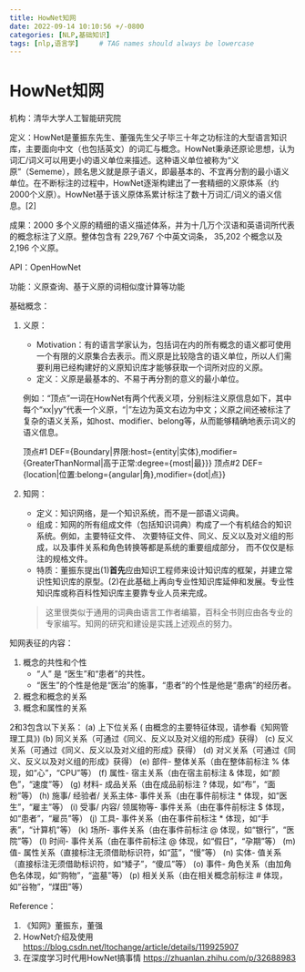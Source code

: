 ```yaml
---
title: HowNet知网
date: 2022-09-14 10:10:56 +/-0800
categories: [NLP,基础知识]
tags: [nlp,语言学]     # TAG names should always be lowercase
---
```

# HowNet知网
机构：清华大学人工智能研究院

定义：HowNet是董振东先生、董强先生父子毕三十年之功标注的大型语言知识库，主要面向中文（也包括英文）的词汇与概念。HowNet秉承还原论思想，认为词汇/词义可以用更小的语义单位来描述。这种语义单位被称为“义原”（Sememe），顾名思义就是原子语义，即最基本的、不宜再分割的最小语义单位。在不断标注的过程中，HowNet逐渐构建出了一套精细的义原体系（约2000个义原）。HowNet基于该义原体系累计标注了数十万词汇/词义的语义信息。[2]

成果：2000 多个义原的精细的语义描述体系，并为十几万个汉语和英语词所代表的概念标注了义原。整体包含有 229,767 个中英文词条， 35,202 个概念以及 2,196 个义原。

API：OpenHowNet

功能：义原查询、基于义原的词相似度计算等功能

基础概念：
1. 义原：
   * Motivation：有的语言学家认为，包括词在内的所有概念的语义都可使用一个有限的义原集合去表示。而义原是比较隐含的语义单位，所以人们需要利用已经构建好的义原知识库才能够获取一个词所对应的义原。  
   * 定义：义原是最基本的、不易于再分割的意义的最小单位。


   例如：“顶点”一词在HowNet有两个代表义项，分别标注义原信息如下，其中每个“xx|yy”代表一个义原，“|”左边为英文右边为中文；义原之间还被标注了复杂的语义关系，如host、modifier、belong等，从而能够精确地表示词义的语义信息。

   顶点#1
   DEF={Boundary|界限:host={entity|实体},modifier={GreaterThanNormal|高于正常:degree={most|最}}}
   顶点#2
   DEF={location|位置:belong={angular|角},modifier={dot|点}}   
   

2. 知网：
   * 定义：知识网络，是一个知识系统，而不是一部语义词典。
   * 组成：知网的所有组成文件（包括知识词典）构成了一个有机结合的知识系统。例如，主要特征文件、 次要特征文件、同义、反义以及对义组的形成，以及事件关系和角色转换等都是系统的重要组成部分， 而不仅仅是标注的规格文件。  
   * 特质：董振东提出(1)<strong>首先</strong>应由知识工程师来设计知识库的框架，并建立常识性知识库的原型。(2)在此基础上再向专业性知识库延伸和发展。专业性知识库或称百科性知识库主要靠专业人员来完成。
   > 这里很类似于通用的词典由语言工作者编纂，百科全书则应由各专业的专家编写。知网的研究和建设是实践上述观点的努力。

知网表征的内容：
1. 概念的共性和个性
   * “人” 是 “医生”和“患者”的共性。
   * “医生”的个性是他是“医治”的施事，“患者”的个性是他是“患病”的经历者。
2. 概念和概念的关系
3. 概念和属性的关系

2和3包含以下关系：
   (a) 上下位关系 ( 由概念的主要特征体现，请参看《知网管理工具》) 
   (b) 同义关系（可通过《同义、反义以及对义组的形成》获得）
   (c) 反义关系（可通过《同义、反义以及对义组的形成》获得）
   (d) 对义关系（可通过《同义、反义以及对义组的形成》获得）
   (e) 部件- 整体关系（由在整体前标注 % 体现，如“心”，“CPU”等）
   (f) 属性- 宿主关系（由在宿主前标注 & 体现，如“颜色”，“速度”等）
   (g) 材料- 成品关系（由在成品前标注 ? 体现，如“布”，“面粉”等）
   (h) 施事/ 经验者/ 关系主体- 事件关系（由在事件前标注 * 体现，如“医生”，“雇主”等）
   (i) 受事/ 内容/ 领属物等- 事件关系（由在事件前标注 $ 体现，如“患者”，“雇员”等）
   (j) 工具- 事件关系（由在事件前标注 * 体现，如“手表”，“计算机”等）
   (k) 场所- 事件关系（由在事件前标注 @ 体现，如“银行”，“医院”等）
   (l) 时间- 事件关系（由在事件前标注 @ 体现，如“假日”，“孕期”等）
   (m) 值- 属性关系（直接标注无须借助标识符，如“蓝”，“慢”等）
   (n) 实体- 值关系（直接标注无须借助标识符，如“矮子”，“傻瓜”等）
   (o) 事件- 角色关系（由加角色名体现，如“购物”，“盗墓”等）
   (p) 相关关系（由在相关概念前标注 # 体现，如“谷物”，“煤田”等）

Reference：
1. 《知网》董振东，董强
2. HowNet介绍及使用
   https://blog.csdn.net/ltochange/article/details/119925907
3. 在深度学习时代用HowNet搞事情
   https://zhuanlan.zhihu.com/p/32688983